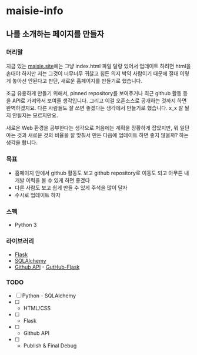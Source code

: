 # maisie-info

## 나를 소개하는 페이지를 만들자

### 머리말
지금 있는 [maisie.site](https://maisie.site)에는 그냥 index.html 파일 달랑 있어서 업데이트 하려면 html을 손대야 하지만 저는 그것이 너무너무 귀찮고 힘든 의지 박약 사람이기 때문에 절대 이렇게 놓아선 안된다고 판단, 새로운 홈페이지를 만들기로 했습니다.

조금 유용하게 만들기 위해서, pinned repository를 보여주거나 최근 github 활동 등을 API로 가져와서 보여줄 생각입니다. 그리고 이걸 오픈소스로 공개하는 것까지 하면 완벽하겠지요. 다른 사람들도 잘 쓰면 좋겠다는 생각에서 만들기로 했습니다. x_x 잘 될지 안될지는 모르지만요.

새로운 Web 환경을 공부한다는 생각으로 처음에는 계획을 장황하게 잡았지만, 뭐 일단 아는 것과 새로운 것의 비율을 잘 맞춰서 만든 다음에 업데이트 하면 좋지 않을까? 하는 생각을 합니다.

### 목표
- 홈페이지 안에서 github 활동도 보고 github repository로 이동도 되고 아무튼 내 개발 이력을 볼 수 있게 하면 좋겠다
- 다른 사람도 보고 쉽게 만들 수 있게 주석을 많이 달자
- 수시로 업데이트 하자

### 스펙
- Python 3

### 라이브러리
- [Flask](https://github.com/pallets/flask)
- [SQLAlchemy](https://github.com/zzzeek/sqlalchemy)
- [Github API](https://developer.github.com/v3/) - [GutHub-Flask](https://github-flask.readthedocs.io/en/latest/)

### TODO
- [ ] Python - SQLAlchemy
- [ ] + HTML/CSS
- [ ] + Flask
- [ ] + Github API
- [ ] + Publish & Final Debug
